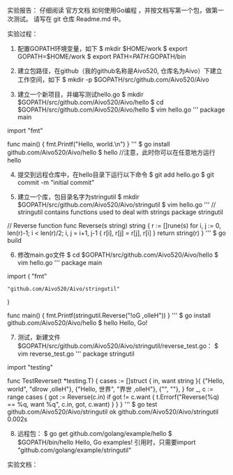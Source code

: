 实验报告：
仔细阅读 官方文档 如何使用Go编程 ，并按文档写第一个包，做第一次测试。
请写在 git 仓库 Readme.md 中。

实验过程：

1. 配置GOPATH环境变量，如下
$ mkdir $HOME/work
$ export GOPATH=$HOME/work
$ export PATH=$PATH:$GOPATH/bin

2. 建立包路径，在github（我的github名称是Aivo520, 仓库名为Aivo）下建立工作空间，如下
$ mkdir -p $GOPATH/src/github.com/Aivo520/Aivo

3. 建立一个新项目，并编写测试hello.go
$ mkdir $GOPATH/src/github.com/Aivo520/Aivo/hello
$ cd $GOPATH/src/github.com/Aivo520/Aivo/hello
$ vim hello.go
'''
package main

import "fmt"

func main() {
	fmt.Printf("Hello, world.\n")
}
'''
$ go install github.com/Aivo520/Aivo/hello
$ hello
//注意，此时你可以在任意地方运行hello

4. 提交到远程仓库中，在hello目录下运行以下命令
$ git add hello.go
$ git commit -m "initial commit"

5. 建立一个库，包目录名字为stringutil
$ mkdir $GOPATH/src/github.com/Aivo520/Aivo/stringutil
$ vim hello.go
'''
// stringutil contains functions used to deal with strings
package stringutil

// Reverse function
func Reverse(s string) string {
	r := []rune(s)
	for i, j := 0, len(r)-1; i < len(r)/2; i, j = i+1, j-1 {
		r[i], r[j] = r[j], r[i]
	}
	return string(r)
}
'''
$ go build

6. 修改main.go文件
$ cd $GOPATH/src/github.com/Aivo520/Aivo/hello
$ vim hello.go
'''
package main

import (
	"fmt"

	"github.com/Aivo520/Aivo/stringutil"
)

func main() {
	fmt.Printf(stringutil.Reverse("!oG ,olleH"))
}
'''
$ go install github.com/Aivo520/Aivo/hello
$ hello
Hello, Go!

7. 测试，新建文件$GOPATH/src/github.com/Aivo520/Aivo/stringutil/reverse_test.go：
$ vim reverse_test.go
'''
package stringutil

import "testing"

func TestReverse(t *testing.T) {
	cases := []struct {
		in, want string
	}{
		{"Hello, world", "dlrow ,olleH"},
		{"Hello, 世界", "界世 ,olleH"},
		{"", ""},
	}
	for _, c := range cases {
		got := Reverse(c.in)
		if got != c.want {
			t.Errorf("Reverse(%q) == %q, want %q", c.in, got, c.want)
		}
	}
}
'''
$ go test github.com/Aivo520/Aivo/stringutil
ok	github.com/Aivo520/Aivo/stringutil	0.002s

8. 远程包：
$ go get github.com/golang/example/hello
$ $GOPATH/bin/hello
Hello, Go examples!
引用时，只需要import "github.com/golang/example/stringutil"


实验文档：
